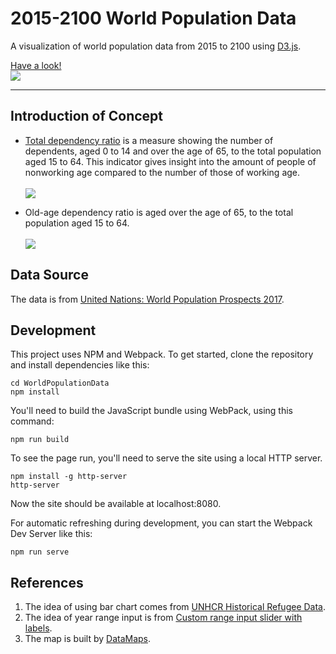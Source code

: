 # 2015-2100 World Population Data

A visualization of world population data from 2015 to 2100 using [D3.js](https://d3js.org/).

[Have a look!](https://brucehenry.github.io/WorldPopulationData/)
<br/>
[<img src="https://gist.githubusercontent.com/BruceHenry/f9c8fdaa96182f18c5517a0d18323f40/raw/0c2763039f565f32412a994c7e437278bd687c43/thumbnail.png"/>](https://brucehenry.github.io/WorldPopulationData/)
***

## Introduction of Concept
- [Total dependency ratio](https://en.wikipedia.org/wiki/Dependency_ratio) is a measure showing the number of dependents, aged 0 to 14 and over the age of 65, to the total population aged 15 to 64. This indicator gives insight into the amount of people of nonworking age compared to the number of those of working age.
<br/><br/><img src="https://wikimedia.org/api/rest_v1/media/math/render/svg/e7515ecc13b474b4953708350ad4197be7b6e40f"/>

- Old-age dependency ratio is aged over the age of 65, to the total population aged 15 to 64.
<br/><br/><img src="https://wikimedia.org/api/rest_v1/media/math/render/svg/1864839236c02e2787c3fa2cac420edfcf8e5de2"/>

## Data Source
The data is from [United Nations: World Population Prospects 2017](https://esa.un.org/unpd/wpp/Download/Standard/Population/).

## Development

This project uses NPM and Webpack. To get started, clone the repository and install dependencies like this:

```
cd WorldPopulationData
npm install
```

You'll need to build the JavaScript bundle using WebPack, using this command:

```
npm run build
```

To see the page run, you'll need to serve the site using a local HTTP server.

```
npm install -g http-server
http-server
```

Now the site should be available at localhost:8080.

For automatic refreshing during development, you can start the Webpack Dev Server like this:

```
npm run serve
```

## References
1. The idea of using bar chart comes from [UNHCR Historical Refugee Data](http://data.unhcr.org/dataviz/).
2. The idea of year range input is from [Custom range input slider with labels](https://codepen.io/trevanhetzel/pen/rOVrGK).
3. The map is built by [DataMaps](http://datamaps.github.io/).
